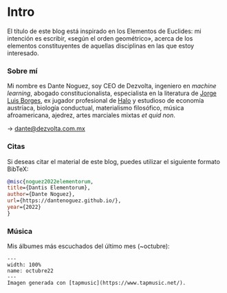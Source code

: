 # Intro
El título de este blog está inspirado en los Elementos de Euclides: mi intención es escribir, «según el orden geométrico», acerca de los elementos constituyentes de aquellas disciplinas en las que estoy interesado.

### Sobre mí
Mi nombre es Dante Noguez, soy CEO de Dezvolta, ingeniero en *machine learning*, abogado constitucionalista, especialista en la literatura de [Jorge Luis Borges](https://www.amazon.com/Oh-tiempo-tus-pirámides-ensayos-ebook/dp/B08K3QGZTM/), ex jugador profesional de [Halo](https://halotracker.com/halo-infinite/profile/xbl/Magnustein/overview) y estudioso de economía austríaca, biología conductual, materialismo filosófico, música afroamericana, ajedrez, artes marciales mixtas *et quid non*.

$\rightarrow$ dante@dezvolta.com.mx

### Citas
Si deseas citar el material de este blog, puedes utilizar el siguiente formato BibTeX:

```bibtex
@misc{noguez2022elementorum,
title={Dantis Elementorum},
author={Dante Noguez},
url={https://dantenoguez.github.io/},
year={2022}
}
```

### Música
Mis álbumes más escuchados del último mes (~octubre):
```{figure} img/octubre22.jpeg
---
width: 100%
name: octubre22
---
Imagen generada con [tapmusic](https://www.tapmusic.net/).
```
